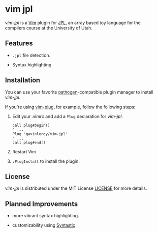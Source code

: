 vim jpl
=======

*vim-jpl* is a [Vim](<http://www.vim.org>) plugin for
[JPL](< https://github.com/utah-cs4470-sp21/jpl/blob/main/spec.md>), an
array based toy language for the compilers course at the University of Utah.

Features
--------

-   `.jpl` file detection.

-   Syntax highlighting.

Installation
------------

You can use your favorite
[pathogen](<https://github.com/tpope/vim-pathogen>)-compatible plugin manager to
install *vim-jpl*.

If you're using [vim-plug](<https://github.com/junegunn/vim-plug>), for example,
follow the following steps:

1.  Edit your .vimrc and add a `Plug` declaration for *vim-jpl*.

    ~~~~~~~~~~~~~~~~~~~~~~~~~~~~~~~~~~~~~~~~~~~~~~~~~~~~~~~~~~~~~~~~~~~~~~~~ vim
    call plug#begin()
    " ...
    Plug 'gavinleroy/vim-jpl'
    " ...
    call plug#end()
    ~~~~~~~~~~~~~~~~~~~~~~~~~~~~~~~~~~~~~~~~~~~~~~~~~~~~~~~~~~~~~~~~~~~~~~~~~~~~

2.  Restart Vim

3.  `:PlugInstall` to install the plugin.

License
-------

*vim-jpl* is distributed under the MIT License
[LICENSE](<https://github.com/gavinleroy/vim-jpl/blob/main/LICENSE>) for
more details.

Planned Improvements
--------------------

-   more vibrant syntax highlighting.

-   customizability using [Syntastic](<https://github.com/scrooloose/syntastic>)
